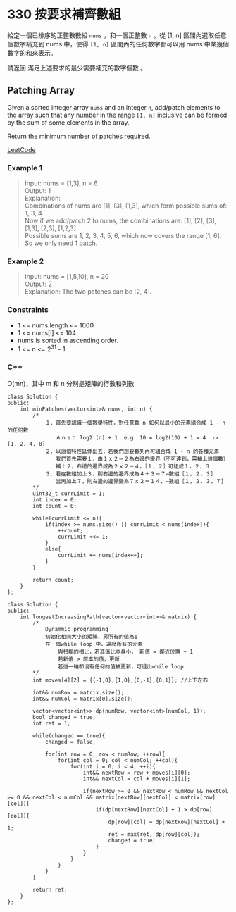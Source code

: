 # 330 按要求補齊數組

給定一個已排序的正整數數組 `nums` ，和一個正整數 `n` 。從 [1, n] 區間內選取任意個數字補充到 nums 中，使得 `[1, n]` 區間內的任何數字都可以用 nums 中某幾個數字的和來表示。

請返回 滿足上述要求的最少需要補充的數字個數 。

##  Patching Array

Given a sorted integer array `nums` and an integer `n`, add/patch elements to the array such that any number in the range `[1, n]` inclusive can be formed by the sum of some elements in the array.

Return the minimum number of patches required.
 
[LeetCode](https://leetcode.cn/problems/patching-array/)

### Example 1

> Input: nums = [1,3], n = 6  
Output: 1  
Explanation:  
Combinations of nums are [1], [3], [1,3], which form possible sums of: 1, 3, 4.  
Now if we add/patch 2 to nums, the combinations are: [1], [2], [3], [1,3], [2,3], [1,2,3].  
Possible sums are 1, 2, 3, 4, 5, 6, which now covers the range [1, 6].  
So we only need 1 patch.  


### Example 2

> Input: nums = [1,5,10], n = 20  
Output: 2  
Explanation: The two patches can be [2, 4].  


### Constraints

* 1 <= nums.length <= 1000
* 1 <= nums[i] <= 104
* nums is sorted in ascending order.
* 1 <= n <= 2<sup>31</sup> - 1


### C++ 

O(mn)，其中 m 和 n 分別是矩陣的行數和列數

```
class Solution {
public:
    int minPatches(vector<int>& nums, int n) {
        /*
            １．首先要認識一個數學特性，對任意數 n 如何以最小的元素組合成 1 - n 的任何數
            　　Ａｎｓ： log2 (n) + 1  e.g. 10 = log2(10) + 1 = 4  -> [1, 2, 4, 8]
            ２．以這個特性延伸出去，若我們想要數列內可組合成 1 - n 的各種元素
            　　我們首先需要１，由１ｘ２＝２為右邊的邊界（不可達到，需補上這個數）
            　　補上２，右邊的邊界成為２ｘ２＝４，［１，２］可組成１，２，３
            ３．若在數組加上３，則右邊的邊界成為４＋３＝７→數組［１，２，３］
            　　當再加上７，則右邊的邊界變為７ｘ２＝１４，→數組［１，２，３，７］
        */
        uint32_t currLimit = 1;
        int index = 0;
        int count = 0;

        while(currLimit <= n){
            if(index >= nums.size() || currLimit < nums[index]){
                ++count;
                currLimit <<= 1;
            }
            else{
                currLimit += nums[index++];
            }
        }

        return count;
    }
};
```

```
class Solution {
public:
    int longestIncreasingPath(vector<vector<int>>& matrix) {
        /*
            Dynammic programming
            初始化相同大小的矩陣，另所有的值為1
            在一個while loop 中，遍歷所有的元素
                與相鄰的相比，若其值比本身小， 新值 = 鄰近位置 + 1
                若新值 > 原本的值，更新
                若這一輪都沒有任何的值被更新，可退出while loop
        */
        int moves[4][2] = {{-1,0},{1,0},{0,-1},{0,1}}; //上下左右

        int&& numRow = matrix.size();
        int&& numCol = matrix[0].size();

        vector<vector<int>> dp(numRow, vector<int>(numCol, 1));
        bool changed = true;
        int ret = 1;

        while(changed == true){
            changed = false;

            for(int row = 0; row < numRow; ++row){
                for(int col = 0; col < numCol; ++col){
                    for(int i = 0; i < 4; ++i){
                        int&& nextRow = row + moves[i][0];
                        int&& nextCol = col + moves[i][1];

                        if(nextRow >= 0 && nextRow < numRow && nextCol >= 0 && nextCol < numCol && matrix[nextRow][nextCol] < matrix[row][col]){
                            if(dp[nextRow][nextCol] + 1 > dp[row][col]){
                                dp[row][col] = dp[nextRow][nextCol] + 1;
                                ret = max(ret, dp[row][col]);
                                changed = true;
                            }
                        }
                    }
                }
            }
        }
        
        return ret;
    }
};
```